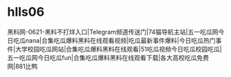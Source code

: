 # hlls06
黑料网-0621-黑料不打烊入口|Telegram频道传送门|74猫导航主站|五一吃瓜网今日吃瓜nana|合集吃瓜爆料黑料在线观看视频|吃瓜最新事件爆料|今日吃瓜热门事件|大学校园吃瓜网站|合集吃瓜爆料黑料在线观看|51吃瓜视频今日吃瓜校园吃瓜|五一吃瓜网今日吃瓜fun|合集吃瓜爆料黑料在线观看下载|各大高校吃瓜免费网|881比鸭
